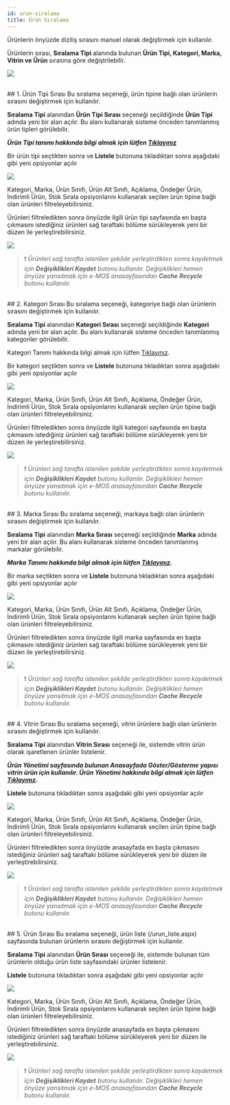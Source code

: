 ```yaml
---
id: urun-siralama
title: Ürün Sıralama
---
```


Ürünlerin önyüzde diziliş sırasını manuel olarak değiştirmek için kullanılır.

Ürünlerin sırası, **Sıralama Tipi** alanında bulunan **Ürün Tipi, Kategori, Marka, Vitrin ve Ürün** sırasına göre değiştrilebilir. 

![](https://snipboard.io/NZzYib.jpg)

<br>
## 1. Ürün Tipi Sırası
Bu sıralama seçeneği, ürün tipine bağlı olan ürünlerin sırasını değiştirmek için kullanılır. 

**Sıralama Tipi** alanından **Ürün Tipi Sırası** seçeneği seçildiğinde **Ürün Tipi** adında yeni bir alan açılır. Bu alanı kullanarak sisteme önceden tanımlanmış ürün tipleri görülebilir.

***Ürün Tipi tanımı hakkında bilgi almak için lütfen [Tıklayınız](#)***

Bir ürün tipi seçtikten sonra ve **Listele** butonuna tıkladıktan sonra aşağıdaki gibi yeni opsiyonlar açılır

![](https://snipboard.io/GWpahF.jpg)



Kategori, Marka, Ürün Sınıfı, Ürün Alt Sınıfı, Açıklama, Öndeğer Ürün, İndirimli Ürün, Stok Sırala opsiyonlarını kullanarak seçilen ürün tipine bağlı olan ürünleri filtreleyebilirsiniz.


Ürünleri filtreledikten sonra önyüzde ilgili ürün tipi sayfasında en başta çıkmasını istediğiniz ürünleri sağ taraftaki bölüme sürükleyerek yeni bir düzen ile yerleştirebilirsiniz.

![](https://snipboard.io/9nVBp1.jpg)

> ❗️ _Ürünleri sağ tarafta istenilen şekilde yerleştirdikten sonra kaydetmek için **Değişiklikleri Kaydet** butonu kullanılır. Değişiklikleri hemen önyüze yansıtmak için e-MOS anasayfasından **Cache Recycle** butonu kullanılır._

<br>
## 2. Kategori Sırası
Bu sıralama seçeneği, kategoriye bağlı olan ürünlerin sırasını değiştirmek için kullanılır. 

**Sıralama Tipi** alanından **Kategori Sırası** seçeneği seçildiğinde **Kategori** adında yeni bir alan açılır. Bu alanı kullanarak sisteme önceden tanımlanmış kategoriler görülebilir.

Kategori Tanımı hakkında bilgi almak için lütfen [Tıklayınız](kategori-tanimi.md).

Bir kategori seçtikten sonra ve **Listele** butonuna tıkladıktan sonra aşağıdaki gibi yeni opsiyonlar açılır

![](https://snipboard.io/s5vtG9.jpg)

Kategori, Marka, Ürün Sınıfı, Ürün Alt Sınıfı, Açıklama, Öndeğer Ürün, İndirimli Ürün, Stok Sırala opsiyonlarını kullanarak seçilen ürün tipine bağlı olan ürünleri filtreleyebilirsiniz.

Ürünleri filtreledikten sonra önyüzde ilgili kategori sayfasında en başta çıkmasını istediğiniz ürünleri sağ taraftaki bölüme sürükleyerek yeni bir düzen ile yerleştirebilirsiniz.

![](https://snipboard.io/TMAC1V.jpg)

> ❗️ _Ürünleri sağ tarafta istenilen şekilde yerleştirdikten sonra kaydetmek için **Değişiklikleri Kaydet** butonu kullanılır. Değişiklikleri hemen önyüze yansıtmak için e-MOS anasayfasından **Cache Recycle** butonu kullanılır._

<br>
## 3. Marka Sırası
Bu sıralama seçeneği, markaya bağlı olan ürünlerin sırasını değiştirmek için kullanılır. 

**Sıralama Tipi** alanından **Marka Sırası** seçeneği seçildiğinde **Marka** adında yeni bir alan açılır. Bu alanı kullanarak sisteme önceden tanımlanmış markalar görülebilir.

***Marka Tanımı hakkında bilgi almak için lütfen [Tıklayınız](#).***

Bir marka seçtikten sonra ve **Listele** butonuna tıkladıktan sonra aşağıdaki gibi yeni opsiyonlar açılır

![](https://snipboard.io/UZpl4h.jpg)

Kategori, Marka, Ürün Sınıfı, Ürün Alt Sınıfı, Açıklama, Öndeğer Ürün, İndirimli Ürün, Stok Sırala opsiyonlarını kullanarak seçilen ürün tipine bağlı olan ürünleri filtreleyebilirsiniz.

Ürünleri filtreledikten sonra önyüzde ilgili marka sayfasında en başta çıkmasını istediğiniz ürünleri sağ taraftaki bölüme sürükleyerek yeni bir düzen ile yerleştirebilirsiniz.

![](https://snipboard.io/qWEZU7.jpg)

> ❗️ _Ürünleri sağ tarafta istenilen şekilde yerleştirdikten sonra kaydetmek için **Değişiklikleri Kaydet** butonu kullanılır. Değişiklikleri hemen önyüze yansıtmak için e-MOS anasayfasından **Cache Recycle** butonu kullanılır._

<br>
## 4. Vitrin Sırası
Bu sıralama seçeneği, vitrin ürünlere bağlı olan ürünlerin sırasını değiştirmek için kullanılır. 

**Sıralama Tipi** alanından **Vitrin Sırası** seçeneği ile, sistemde vitrin ürün olarak işaretlenen ürünler listelenir.

***Ürün Yönetimi sayfasında bulunan Anasayfada Göster/Gösterme yapısı vitrin ürün için kullanılır. Ürün Yönetimi hakkında bilgi almak için lütfen [Tıklayınız](urun-yonetimi.md).***

**Listele** butonuna tıkladıktan sonra aşağıdaki gibi yeni opsiyonlar açılır

![](https://snipboard.io/QIyqEP.jpg)

Kategori, Marka, Ürün Sınıfı, Ürün Alt Sınıfı, Açıklama, Öndeğer Ürün, İndirimli Ürün, Stok Sırala opsiyonlarını kullanarak seçilen ürün tipine bağlı olan ürünleri filtreleyebilirsiniz.

Ürünleri filtreledikten sonra önyüzde anasayfada en başta çıkmasını istediğiniz ürünleri sağ taraftaki bölüme sürükleyerek yeni bir düzen ile yerleştirebilirsiniz.

![](https://snipboard.io/xPMtK5.jpg)

> ❗️ _Ürünleri sağ tarafta istenilen şekilde yerleştirdikten sonra kaydetmek için **Değişiklikleri Kaydet** butonu kullanılır. Değişiklikleri hemen önyüze yansıtmak için e-MOS anasayfasından **Cache Recycle** butonu kullanılır._

<br>
## 5. Ürün Sırası
Bu sıralama seçeneği, ürün liste (/urun_liste.aspx) sayfasında bulunan ürünlerin sırasını değiştirmek için kullanılır. 

**Sıralama Tipi** alanından **Ürün Sırası** seçeneği ile, sistemde bulunan tüm ürünlerin olduğu ürün liste sayfasındaki ürünler listelenir. 

**Listele** butonuna tıkladıktan sonra aşağıdaki gibi yeni opsiyonlar açılır

![](https://snipboard.io/QIyqEP.jpg)

Kategori, Marka, Ürün Sınıfı, Ürün Alt Sınıfı, Açıklama, Öndeğer Ürün, İndirimli Ürün, Stok Sırala opsiyonlarını kullanarak seçilen ürün tipine bağlı olan ürünleri filtreleyebilirsiniz.

Ürünleri filtreledikten sonra önyüzde anasayfada en başta çıkmasını istediğiniz ürünleri sağ taraftaki bölüme sürükleyerek yeni bir düzen ile yerleştirebilirsiniz.

![](https://snipboard.io/pNhFCo.jpg)

> ❗️ _Ürünleri sağ tarafta istenilen şekilde yerleştirdikten sonra kaydetmek için **Değişiklikleri Kaydet** butonu kullanılır. Değişiklikleri hemen önyüze yansıtmak için e-MOS anasayfasından **Cache Recycle** butonu kullanılır._

